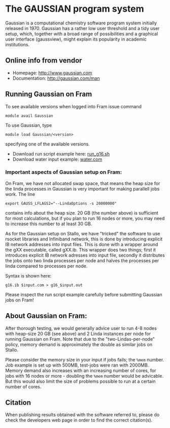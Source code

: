 # The GAUSSIAN program system

Gaussian is a computational chemistry software program system initially released in 1970. Gaussian has a rather low user threshold and a tidy user setup, which, together with a broad range of possibilities and a graphical user interface (gaussview), might explain its popularity in academic institutions.

## Online info from vendor

* Homepage: http://www.gaussian.com
* Documentation: http://gaussian.com/man

## Running Gaussian on Fram

To see available versions when logged into Fram issue command

    module avail Gaussian
    
To use Gaussian, type

    module load Gaussian/<version>
    
specifying one of the available versions.

* Download run script example here: <a href="files/run_g16.sh" download>run_g16.sh</a>
* Download water input example: <a href="files/water.com" download>water.com</a>

### Important aspects of Gaussian setup on Fram:

On Fram, we have not allocated swap space, that means the heap size for the linda processes in Gaussian is very important for making parallell jobs work. The line 

	export GAUSS_LFLAGS2="--LindaOptions -s 20000000"

contains info about the heap size. 20 GB (the number above) is sufficient for most calculations, but if you plan to run 16 nodes or more, you may need to increase this number to at least 30 GB. 

As for the Gaussian setup on Stallo, we have "tricked" the software to use rsocket libraries and Infiniband network, this is done by introducing explicit IB network addresses into input files. This is done with a wrapper around the gXX executable, called gXX.ib. This wrapper does two things; first it introduces explicit IB network adresses into input file, secondly it distributes the jobs onto two linda processes per node and halves the processes per linda compared to processes per node. 

Syntax is shown here:


	g16.ib $input.com > g16_$input.out


Please inspect the run script example carefully before submitting Gaussian jobs on Fram!


## About Gaussian on Fram:

After thorough testing, we would generally advice user to run 4-8 nodes with heap-size 20 GB (see above) and 2 Linda instances per node for running Gaussian on Fram. Note that due to the "two-Lindas-per-node" policy, memory demand is approximately the double as similar jobs on Stallo. 

Please consider the memory size in your input if jobs fails; the ```%mem``` number. Job example is set up with 500MB, test-jobs were ran with 2000MB. Memory demand also increases with an increasing number of cores, for jobs with 16 nodes or more - doubling the ```%mem``` number would be advicable. But this would also limit the size of problems possible to run at a certain number of cores. 

## Citation

When publishing results obtained with the software referred to, please do check the developers web page in order to find the correct citation(s).